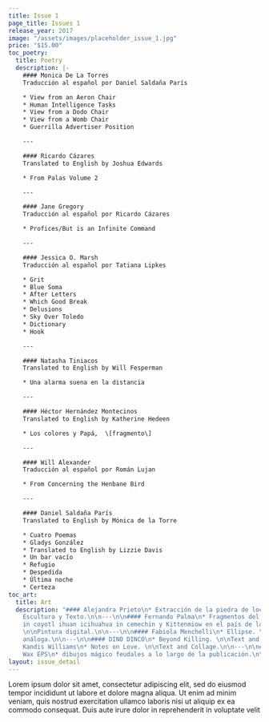 ```yaml
---
title: Issue 1
page_title: Issues 1
release_year: 2017
image: "/assets/images/placeholder_issue_1.jpg"
price: "$15.00"
toc_poetry:
  title: Poetry
  description: |-
    #### Monica De La Torres
    Traducción al español por Daniel Saldaña París

    * View from an Aeron Chair
    * Human Intelligence Tasks
    * View from a Dodo Chair
    * View from a Womb Chair
    * Guerrilla Advertiser Position

    ---

    #### Ricardo Cázares
    Translated to English by Joshua Edwards

    * From Palas Volume 2

    ---

    #### Jane Gregory
    Traducción al español por Ricardo Cázares

    * Profices/But is an Infinite Command

    ---

    #### Jessica O. Marsh
    Traducción al español por Tatiana Lipkes

    * Grit
    * Blue Soma
    * After Letters
    * Which Good Break
    * Delusions
    * Sky Over Toledo
    * Dictionary
    * Hook

    ---

    #### Natasha Tiniacos
    Translated to English by Will Fesperman

    * Una alarma suena en la distancia

    ---

    #### Héctor Hernández Montecinos
    Translated to English by Katherine Hedeen

    * Los colores y Papá,  \[fragmento\]

    ---

    #### Will Alexander
    Traducción al español por Román Lujan

    * From Concerning the Henbane Bird

    ---

    #### Daniel Saldaña París
    Translated to English by Mónica de la Torre

    * Cuatro Poemas
    * Gladys González
    * Translated to English by Lizzie Davis
    * Un bar vacío
    * Refugio
    * Despedida
    * Última noche
    * Certeza
toc_art:
  title: Art
  description: "#### Alejandra Prieto\n* Extracción de la piedra de locura.\n\nDibujo,
    Escultura y Texto.\n\n---\n\n#### Fernando Palma\n* Fragmentos del cuento Inimeli
    in coyotl ihuan icihuahua in cemechin y Kittenmiow en el país de las banderas.
    \n\nPintura digital.\n\n---\n\n#### Fabiola Menchelli\n* Ellipse. \n\nFotografía
    análoga.\n\n---\n\n#### DINO DINCO\n* Beyond Killing. \n\nText and Image.\n\n---\n\n####
    Kandis Williams\n* Notes on Love. \n\nText and Collage.\n\n---\n\n#### Biquini
    Wax EPS\n* dibujos mágico feudales a lo largo de la publicación.\n\nDibujo."
layout: issue_detail
---
```


Lorem ipsum dolor sit amet, consectetur adipiscing elit, sed do eiusmod tempor incididunt ut labore et dolore magna aliqua. Ut enim ad minim veniam, quis nostrud exercitation ullamco laboris nisi ut aliquip ex ea commodo consequat. Duis aute irure dolor in reprehenderit in voluptate velit